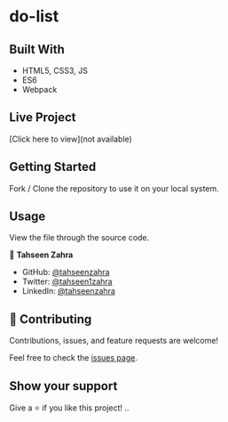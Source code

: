 # do-list

## Built With

- HTML5, CSS3, JS
- ES6
- Webpack

## Live Project

[Click here to view](not available)

## Getting Started

Fork / Clone the repository to use it on your local system.

## Usage

View the file through the source code.


👤 **Tahseen Zahra**

- GitHub: [@tahseenzahra](https://github.com/tahseenzahra)
- Twitter: [@tahseen1zahra](https://twitter.com/tahseen1zahra)
- LinkedIn: [@tahseenzahra](https://www.linkedin.com/in/tahseenzahra/)

## 🤝 Contributing

Contributions, issues, and feature requests are welcome!

Feel free to check the [issues page](https://github.com/tahseenzahra/do-list/issues).

## Show your support

Give a ⭐️ if you like this project!
..